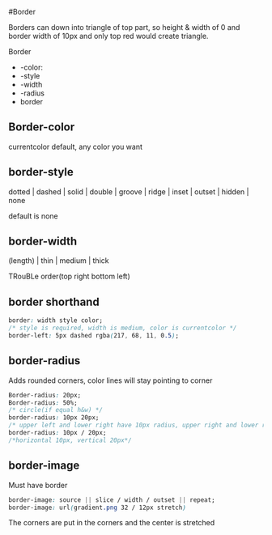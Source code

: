 #Border

Borders can down into triangle of top part, so height & width of 0 and border width of 10px and only top red would create triangle. 

Border

- -color: 
- -style
- -width
- -radius
- border

## Border-color

currentcolor default, any color you want

## border-style

dotted | dashed | solid | double | groove | ridge | inset | outset | hidden | none

default is none 

## border-width

(length) | thin | medium | thick

TRouBLe order(top right bottom left)

## border shorthand

```css
border: width style color;
/* style is required, width is medium, color is currentcolor */
border-left: 5px dashed rgba(217, 68, 11, 0.5);
```

## border-radius

Adds rounded corners, color lines will stay  pointing to corner

```css
Border-radius: 20px;
Border-radius: 50%;
/* circle(if equal h&w) */
border-radius: 10px 20px; 
/* upper left and lower right have 10px radius, upper right and lower right have 20px; */
border-radius: 10px / 20px; 
/*horizontal 10px, vertical 20px*/
```

## border-image

Must have border

```css
border-image: source || slice / width / outset || repeat;
border-image: url(gradient.png 32 / 12px stretch)
```

The corners are put in the corners and the center is stretched